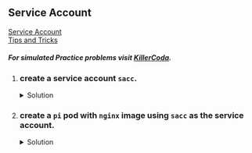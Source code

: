 ## Service Account

[Service Account](https://kubernetes.io/docs/concepts/security/service-accounts/)
</br>
[Tips and Tricks](https://github.com/atul-ram/killercoda-scenarios/blob/master/tips_and_tricks.md)

##### For simulated Practice problems visit [KillerCoda](https://killercoda.com/amitk).

1. ### create a service account `sacc`.

    <details><summary>Solution</summary>
      <p>

      ```bash
      k create sa sacc
      ```

      </p>
    </details>

1. ### create a `pi` pod with `nginx` image using `sacc` as the service account.

    <details><summary>Solution</summary>
      <p>

      ```bash
      # generate required pod yaml
      k run pi --image=nginx --dry-run=client -o yaml > pod.yaml

      # add service account name
      apiVersion: v1
      kind: Pod
      metadata:
        creationTimestamp: null
        labels:
          run: pi
        name: pi
      spec:
        serviceAccountName: sacc
        containers:
        - image: nginx
          name: pi
          resources: {}
        dnsPolicy: ClusterFirst
        restartPolicy: Always
      ```

      </p>
    </details>
